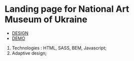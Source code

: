 # Landing page for National Art Museum of Ukraine
- [DESIGN](https://www.figma.com/file/cRBCqE06cDrY3s4jX7h3iY/%D0%9D%D0%90%D0%9C%D0%A3-(Edit)?node-id=0%3A1)
- [DEMO](https://mikedacheka.github.io/NAMU/)
1. Technologies : HTML, SASS, BEM, Javascript;
2. Adaptive design;
